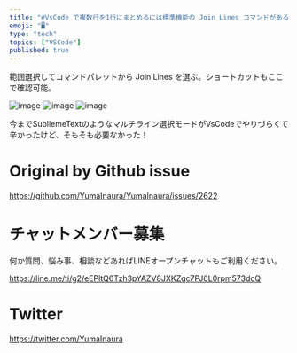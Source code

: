 ```yaml
---
title: "#VsCode で複数行を1行にまとめるには標準機能の Join Lines コマンドがあるじゃないか ( Macならショートカットは Ct"
emoji: "🖥"
type: "tech"
topics: ["VSCode"]
published: true
---
```


範囲選択してコマンドパレットから Join Lines を選ぶ。ショートカットもここで確認可能。

![image](https://user-images.githubusercontent.com/13635059/67348339-8b67d400-f57f-11e9-86c2-51bb5d63a8fc.png)
![image](https://user-images.githubusercontent.com/13635059/67348340-8c006a80-f57f-11e9-9243-edbd2f2d115e.png)
![image](https://user-images.githubusercontent.com/13635059/67348341-8c990100-f57f-11e9-9009-8b35148de346.png)

今までSubliemeTextのようなマルチライン選択モードがVsCodeでやりづらくて辛かったけど、そもそも必要なかった！

# Original by Github issue

https://github.com/YumaInaura/YumaInaura/issues/2622








<!-- Update From Qiita API -->

# チャットメンバー募集


何か質問、悩み事、相談などあればLINEオープンチャットもご利用ください。

https://line.me/ti/g2/eEPltQ6Tzh3pYAZV8JXKZqc7PJ6L0rpm573dcQ





# Twitter


https://twitter.com/YumaInaura


<!-- Update From Qiita API -->


